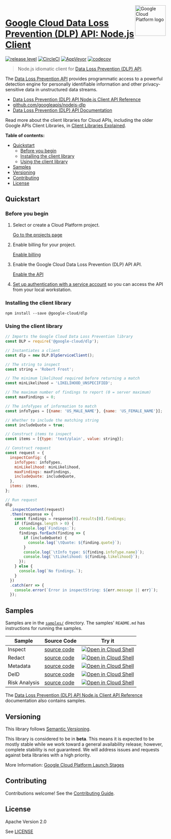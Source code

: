 <img src="https://avatars2.githubusercontent.com/u/2810941?v=3&s=96" alt="Google Cloud Platform logo" title="Google Cloud Platform" align="right" height="96" width="96"/>

# [Google Cloud Data Loss Prevention (DLP) API: Node.js Client](https://github.com/googleapis/nodejs-dlp)

[![release level](https://img.shields.io/badge/release%20level-beta-yellow.svg?style&#x3D;flat)](https://cloud.google.com/terms/launch-stages)
[![CircleCI](https://img.shields.io/circleci/project/github/googleapis/nodejs-dlp.svg?style=flat)](https://circleci.com/gh/googleapis/nodejs-dlp)
[![AppVeyor](https://ci.appveyor.com/api/projects/status/github/googleapis/nodejs-dlp?branch=master&svg=true)](https://ci.appveyor.com/project/googleapis/nodejs-dlp)
[![codecov](https://img.shields.io/codecov/c/github/googleapis/nodejs-dlp/master.svg?style=flat)](https://codecov.io/gh/googleapis/nodejs-dlp)

> Node.js idiomatic client for [Data Loss Prevention (DLP) API][product-docs].

The [Data Loss Prevention API](https://cloud.google.com/dlp/docs/) provides programmatic access to a powerful detection engine for personally identifiable information and other privacy-sensitive data in unstructured data streams.


* [Data Loss Prevention (DLP) API Node.js Client API Reference][client-docs]
* [github.com/googleapis/nodejs-dlp](https://github.com/googleapis/nodejs-dlp)
* [Data Loss Prevention (DLP) API Documentation][product-docs]

Read more about the client libraries for Cloud APIs, including the older
Google APIs Client Libraries, in [Client Libraries Explained][explained].

[explained]: https://cloud.google.com/apis/docs/client-libraries-explained

**Table of contents:**

* [Quickstart](#quickstart)
  * [Before you begin](#before-you-begin)
  * [Installing the client library](#installing-the-client-library)
  * [Using the client library](#using-the-client-library)
* [Samples](#samples)
* [Versioning](#versioning)
* [Contributing](#contributing)
* [License](#license)

## Quickstart

### Before you begin

1.  Select or create a Cloud Platform project.

    [Go to the projects page][projects]

1.  Enable billing for your project.

    [Enable billing][billing]

1.  Enable the Google Cloud Data Loss Prevention (DLP) API API.

    [Enable the API][enable_api]

1.  [Set up authentication with a service account][auth] so you can access the
    API from your local workstation.

[projects]: https://console.cloud.google.com/project
[billing]: https://support.google.com/cloud/answer/6293499#enable-billing
[enable_api]: https://console.cloud.google.com/flows/enableapi?apiid=dlp.googleapis.com
[auth]: https://cloud.google.com/docs/authentication/getting-started

### Installing the client library

    npm install --save @google-cloud/dlp

### Using the client library

```javascript
// Imports the Google Cloud Data Loss Prevention library
const DLP = require('@google-cloud/dlp');

// Instantiates a client
const dlp = new DLP.DlpServiceClient();

// The string to inspect
const string = 'Robert Frost';

// The minimum likelihood required before returning a match
const minLikelihood = 'LIKELIHOOD_UNSPECIFIED';

// The maximum number of findings to report (0 = server maximum)
const maxFindings = 0;

// The infoTypes of information to match
const infoTypes = [{name: 'US_MALE_NAME'}, {name: 'US_FEMALE_NAME'}];

// Whether to include the matching string
const includeQuote = true;

// Construct items to inspect
const items = [{type: 'text/plain', value: string}];

// Construct request
const request = {
  inspectConfig: {
    infoTypes: infoTypes,
    minLikelihood: minLikelihood,
    maxFindings: maxFindings,
    includeQuote: includeQuote,
  },
  items: items,
};

// Run request
dlp
  .inspectContent(request)
  .then(response => {
    const findings = response[0].results[0].findings;
    if (findings.length > 0) {
      console.log(`Findings:`);
      findings.forEach(finding => {
        if (includeQuote) {
          console.log(`\tQuote: ${finding.quote}`);
        }
        console.log(`\tInfo type: ${finding.infoType.name}`);
        console.log(`\tLikelihood: ${finding.likelihood}`);
      });
    } else {
      console.log(`No findings.`);
    }
  })
  .catch(err => {
    console.error(`Error in inspectString: ${err.message || err}`);
  });
```

## Samples

Samples are in the [`samples/`](https://github.com/googleapis/nodejs-dlp/tree/master/samples) directory. The samples' `README.md`
has instructions for running the samples.

| Sample                      | Source Code                       | Try it |
| --------------------------- | --------------------------------- | ------ |
| Inspect | [source code](https://github.com/googleapis/nodejs-dlp/blob/master/samples/inspect.js) | [![Open in Cloud Shell][shell_img]](https://console.cloud.google.com/cloudshell/open?git_repo=https://github.com/googleapis/nodejs-dlp&page=editor&open_in_editor=samples/inspect.js,samples/README.md) |
| Redact | [source code](https://github.com/googleapis/nodejs-dlp/blob/master/samples/redact.js) | [![Open in Cloud Shell][shell_img]](https://console.cloud.google.com/cloudshell/open?git_repo=https://github.com/googleapis/nodejs-dlp&page=editor&open_in_editor=samples/redact.js,samples/README.md) |
| Metadata | [source code](https://github.com/googleapis/nodejs-dlp/blob/master/samples/metadata.js) | [![Open in Cloud Shell][shell_img]](https://console.cloud.google.com/cloudshell/open?git_repo=https://github.com/googleapis/nodejs-dlp&page=editor&open_in_editor=samples/metadata.js,samples/README.md) |
| DeID | [source code](https://github.com/googleapis/nodejs-dlp/blob/master/samples/deid.js) | [![Open in Cloud Shell][shell_img]](https://console.cloud.google.com/cloudshell/open?git_repo=https://github.com/googleapis/nodejs-dlp&page=editor&open_in_editor=samples/deid.js,samples/README.md) |
| Risk Analysis | [source code](https://github.com/googleapis/nodejs-dlp/blob/master/samples/risk.js) | [![Open in Cloud Shell][shell_img]](https://console.cloud.google.com/cloudshell/open?git_repo=https://github.com/googleapis/nodejs-dlp&page=editor&open_in_editor=samples/risk.js,samples/README.md) |

The [Data Loss Prevention (DLP) API Node.js Client API Reference][client-docs] documentation
also contains samples.

## Versioning

This library follows [Semantic Versioning](http://semver.org/).

This library is considered to be in **beta**. This means it is expected to be
mostly stable while we work toward a general availability release; however,
complete stability is not guaranteed. We will address issues and requests
against beta libraries with a high priority.

More Information: [Google Cloud Platform Launch Stages][launch_stages]

[launch_stages]: https://cloud.google.com/terms/launch-stages

## Contributing

Contributions welcome! See the [Contributing Guide](https://github.com/googleapis/nodejs-dlp/blob/master/.github/CONTRIBUTING.md).

## License

Apache Version 2.0

See [LICENSE](https://github.com/googleapis/nodejs-dlp/blob/master/LICENSE)

[client-docs]: https://cloud.google.com/nodejs/docs/reference/dlp/latest/
[product-docs]: https://cloud.google.com/dlp/docs/
[shell_img]: http://gstatic.com/cloudssh/images/open-btn.png
